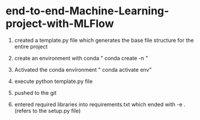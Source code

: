 # end-to-end-Machine-Learning-project-with-MLFlow

1. created a template.py file which generates the base file structure for the entire project
2. create an environment with conda " conda create -n <env> "
3. Activated the conda environment " conda activate env"
4. execute python template.py file
5. pushed to the git

6. entered required libraries into requirements.txt which ended with -e . (refers to the setup.py file)
